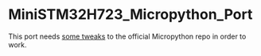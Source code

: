 # MiniSTM32H723_Micropython_Port

This port needs [some tweaks](https://github.com/micropython/micropython/issues/12517) to the official Micropython repo in order to work.
